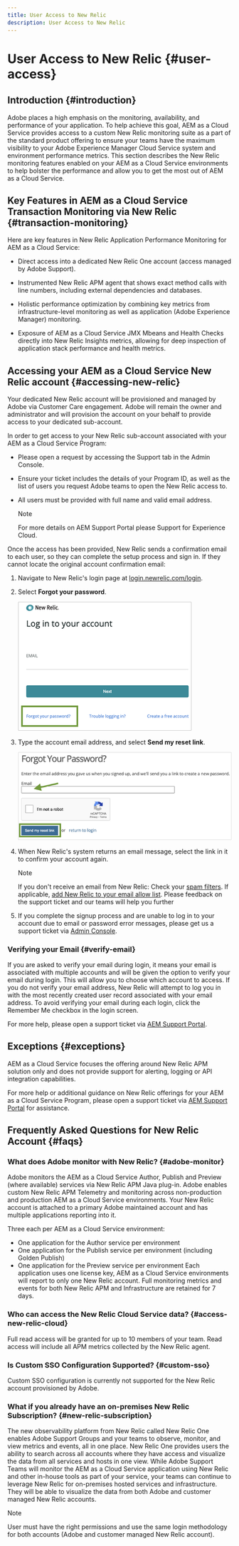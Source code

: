 ```yaml
---
title: User Access to New Relic
description: User Access to New Relic
---
```


# User Access to New Relic {#user-access}

## Introduction {#introduction}

Adobe places a high emphasis on the monitoring, availability, and performance of your application. To help achieve this goal, AEM as a Cloud Service provides access to a custom New Relic monitoring suite as a part of the standard product offering to ensure your teams have the maximum visibility to your Adobe Experience Manager Cloud Service system and environment performance metrics. This section describes the New Relic monitoring features enabled on your AEM as a Cloud Service environments to help bolster the performance and allow you to get the most out of AEM as a Cloud Service.

## Key Features in AEM as a Cloud Service Transaction Monitoring via New Relic {#transaction-monitoring}

Here are key features in New Relic Application Performance Monitoring for AEM as a Cloud Service:

* Direct access into a dedicated New Relic One account (access managed by Adobe Support).

* Instrumented New Relic APM agent that shows exact method calls with line numbers, including external dependencies and databases.

* Holistic performance optimization by combining key metrics from infrastructure-level monitoring as well as application (Adobe Experience Manager) monitoring.

* Exposure of AEM as a Cloud Service JMX Mbeans and Health Checks directly into New Relic Insights metrics, allowing for deep inspection of application stack performance and health metrics.

## Accessing your AEM as a Cloud Service New Relic account {#accessing-new-relic}

Your dedicated New Relic account will be provisioned and managed by Adobe via Customer Care engagement. Adobe will remain the owner and administrator and will provision the account on your behalf to provide access to your dedicated sub-account.

In order to get access to your New Relic sub-account associated with your AEM as a Cloud Service Program:

* Please open a request by accessing the Support tab in the Admin Console. 
* Ensure your ticket includes the details of your Program ID, as well as the list of users you request Adobe teams to open the New Relic access to. 
* All users must be provided with full name and valid email address.  

   >[!NOTE]
   >For more details on AEM Support Portal please Support for Experience Cloud. 

Once the access has been provided, New Relic sends a confirmation email to each user, so they can complete the setup process and sign in. If they cannot locate the original account confirmation email:

1. Navigate to New Relic's login page at [login.newrelic.com/login](https://login.newrelic.com/login).

1. Select **Forgot your password**.

   ![](/help/implementing/cloud-manager/assets/new-relic/newrelic-1.png)

1. Type the account email address, and select **Send my reset link**.

   ![](/help/implementing/cloud-manager/assets/new-relic/newrelic-2.png)

1. When New Relic's system returns an email message, select the link in it to confirm your account again.

   >[!NOTE]
   >If you don't receive an email from New Relic:
   >Check your [spam filters](https://docs.newrelic.com/docs/accounts/accounts-billing/account-setup/create-your-new-relic-account/). If applicable, [add New Relic to your email allow list](https://docs.newrelic.com/docs/accounts/accounts/account-maintenance/account-email-settings/#email-whitelist).
   >Please feedback on the support ticket and our teams will help you further

1. If you complete the signup process and are unable to log in to your account due to email or password error messages, please get us a support ticket via [Admin Console](https://adminconsole.adobe.com/).

### Verifying your Email {#verify-email}

If you are asked to verify your email during login, it means your email is associated with multiple accounts and will be given the option to verify your email during login. This will allow you to choose which account to access. If you do not verify your email address, New Relic will attempt to log you in with the most recently created user record associated with your email address. To avoid verifying your email during each login, click the Remember Me checkbox in the login screen.

For more help, please open a support ticket via [AEM Support Portal](https://helpx.adobe.com/enterprise/using/support-for-experience-cloud.html).

## Exceptions {#exceptions}
 
AEM as a Cloud Service focuses the offering around New Relic APM solution only and does not provide support for alerting, logging or API integration capabilities. 

For more help or additional guidance on New Relic offerings for your AEM as a Cloud Service Program, please open a support ticket via [AEM Support Portal](https://helpx.adobe.com/enterprise/using/support-for-experience-cloud.html) for assistance.

## Frequently Asked Questions for New Relic Account {#faqs}

### What does Adobe monitor with New Relic? {#adobe-monitor}

Adobe monitors the AEM as a Cloud Service Author, Publish and Preview (where available) services via New Relic APM Java plug-in. Adobe enables custom New Relic APM Telemetry and monitoring across non-production and production AEM as a Cloud Service environments. Your New Relic account is attached to a primary Adobe maintained account and has multiple applications reporting into it. 

Three each per AEM as a Cloud Service environment:

* One application for the Author service per environment
* One application for the Publish service per environment (including Golden Publish)
* One application for the Preview service per environment
   Each application uses one license key, AEM as a Cloud Service environments will report to only one New Relic account. Full monitoring metrics and events for both New Relic APM and Infrastructure are retained for 7 days.

### Who can access the New Relic Cloud Service data? {#access-new-relic-cloud}

Full read access will be granted for up to 10 members of your team. Read access will include all APM metrics collected by the New Relic agent.

### Is Custom SSO Configuration Supported? {#custom-sso}

Custom SSO configuration is currently not supported for the New Relic account provisioned by Adobe.

### What if you already have an on-premises New Relic Subscription? {#new-relic-subscription}

The new observability platform from New Relic called New Relic One enables Adobe Support Groups and your teams to observe, monitor, and view metrics and events, all in one place. New Relic One provides users the ability to search across all accounts where they have access and visualize the data from all services and hosts in one view. While Adobe Support Teams will monitor the AEM as a Cloud Service application using New Relic and other in-house tools as part of your service, your teams can continue to leverage New Relic for on-premises hosted services and infrastructure. They will be able to visualize the data from both Adobe and customer managed New Relic accounts.

>[!NOTE]
>User must have the right permissions and use the same login methodology for both accounts (Adobe and customer managed New Relic account).



